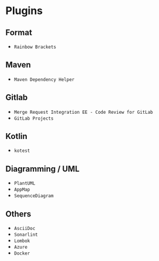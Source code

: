 # Plugins

## Format

* `Rainbow Brackets`

## Maven

* `Maven Dependency Helper`

## Gitlab

* `Merge Request Integration EE - Code Review for GitLab`
* `GitLab Projects`

## Kotlin

* `kotest`

## Diagramming / UML

* `PlantUML`
* `AppMap`
* `SequenceDiagram`

## Others

* `AsciiDoc`
* `Sonarlint`
* `Lombok`
* `Azure`
* `Docker`
